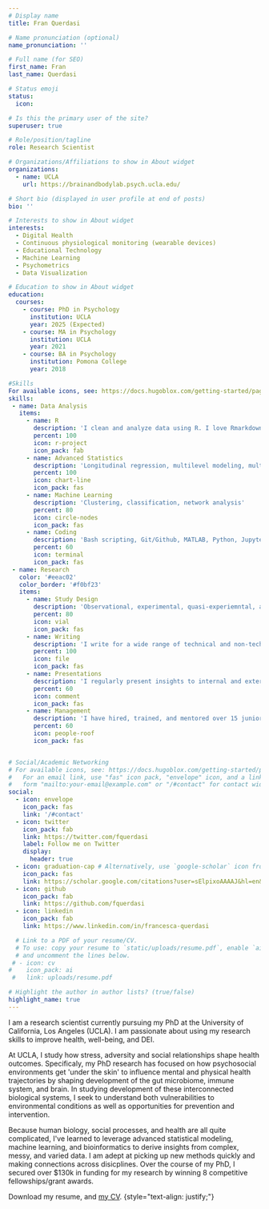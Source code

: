 ```yaml
---
# Display name
title: Fran Querdasi

# Name pronunciation (optional)
name_pronunciation: ''

# Full name (for SEO)
first_name: Fran
last_name: Querdasi

# Status emoji
status:
  icon: 

# Is this the primary user of the site?
superuser: true

# Role/position/tagline
role: Research Scientist

# Organizations/Affiliations to show in About widget
organizations:
  - name: UCLA
    url: https://brainandbodylab.psych.ucla.edu/

# Short bio (displayed in user profile at end of posts)
bio: ''

# Interests to show in About widget
interests:
  - Digital Health
  - Continuous physiological monitoring (wearable devices)
  - Educational Technology
  - Machine Learning
  - Psychometrics
  - Data Visualization

# Education to show in About widget
education:
  courses:
    - course: PhD in Psychology
      institution: UCLA
      year: 2025 (Expected)
    - course: MA in Psychology
      institution: UCLA
      year: 2021
    - course: BA in Psychology
      institution: Pomona College
      year: 2018

#Skills
For available icons, see: https://docs.hugoblox.com/getting-started/page-builder/#icons
skills:
 - name: Data Analysis
   items:
     - name: R
       description: 'I clean and analyze data using R. I love Rmarkdown for in-depth commenting and sharing results. '
       percent: 100
       icon: r-project
       icon_pack: fab
     - name: Advanced Statistics
       description: 'Longitudinal regression, multilevel modeling, multivariate approaches, factor analysis, missing data handling'
       percent: 100
       icon: chart-line
       icon_pack: fas
     - name: Machine Learning
       description: 'Clustering, classification, network analysis'
       percent: 80
       icon: circle-nodes
       icon_pack: fas
     - name: Coding
       description: 'Bash scripting, Git/Github, MATLAB, Python, Jupyter notebook'
       percent: 60
       icon: terminal
       icon_pack: fas
 - name: Research
   color: '#eeac02'
   color_border: '#f0bf23'
   items:
     - name: Study Design
       description: 'Observational, experimental, quasi-experiemntal, and intervention studies'
       percent: 80
       icon: vial
       icon_pack: fas
     - name: Writing
       description: 'I write for a wide range of technical and non-technical audiences'
       percent: 100
       icon: file
       icon_pack: fas
     - name: Presentations
       description: 'I regularly present insights to internal and external stakeholders and give talks about my research'
       percent: 60
       icon: comment
       icon_pack: fas
     - name: Management
       description: 'I have hired, trained, and mentored over 15 junior staff on study design, data cleaning, reproducible analysis, and communication'
       percent: 60
       icon: people-roof
       icon_pack: fas


# Social/Academic Networking
# For available icons, see: https://docs.hugoblox.com/getting-started/page-builder/#icons
#   For an email link, use "fas" icon pack, "envelope" icon, and a link in the
#   form "mailto:your-email@example.com" or "/#contact" for contact widget.
social:
  - icon: envelope
    icon_pack: fas
    link: '/#contact'
  - icon: twitter
    icon_pack: fab
    link: https://twitter.com/fquerdasi
    label: Follow me on Twitter
    display:
      header: true
  - icon: graduation-cap # Alternatively, use `google-scholar` icon from `ai` icon pack
    icon_pack: fas
    link: https://scholar.google.com/citations?user=sElpixoAAAAJ&hl=en&oi=ao
  - icon: github
    icon_pack: fab
    link: https://github.com/fquerdasi
  - icon: linkedin
    icon_pack: fab
    link: https://www.linkedin.com/in/francesca-querdasi

  # Link to a PDF of your resume/CV.
  # To use: copy your resume to `static/uploads/resume.pdf`, enable `ai` icons in `params.yaml`,
  # and uncomment the lines below.
 # - icon: cv
#    icon_pack: ai
 #   link: uploads/resume.pdf

# Highlight the author in author lists? (true/false)
highlight_name: true
---
```


I am a research scientist currently pursuing my PhD at the University of California, Los Angeles (UCLA). I am passionate about using my research skills to improve health, well-being, and DEI.

At UCLA, I study how stress, adversity and social relationships shape health outcomes. Specificaly, my PhD research has focused on how psychosocial environments get 'under the skin' to influence mental and physical health trajectories by shaping development of the gut microbiome, immune system, and brain. In studying development of these interconnected biological systems, I seek to understand both vulnerabilities to environmental conditions as well as opportunities for prevention and intervention.

Because human biology, social processes, and health are all quite complicated, I've learned to leverage advanced statistical modeling, machine learning, and bioinformatics to derive insights from complex, messy, and varied data. I am adept at picking up new methods quickly and making connections across disicplines. Over the course of my PhD, I secured over $130k in funding for my research by winning 8 competitive fellowships/grant awards. 

Download my resume, and [my CV](https://drive.google.com/file/d/1fjApk8xVYBQCIVKn6IcF4MWj-B7P-uEC/view?usp=sharing). 
{style="text-align: justify;"}
